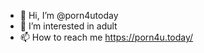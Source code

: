 - 👋 Hi, I’m @porn4utoday
- 👀 I’m interested in adult
- 📫 How to reach me https://porn4u.today/

<!---
porn4utoday/porn4utoday is a ✨ special ✨ repository because its `README.md` (this file) appears on your GitHub profile.
You can click the Preview link to take a look at your changes.
--->
